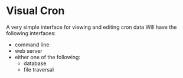 # Visual Cron
A very simple interface for viewing and editing cron data
Will have the following interfaces:
- command line
- web server
- either one of the following:
  - database
  - file traversal

